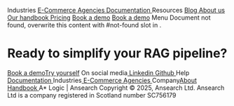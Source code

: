Industries 
[ E-Commerce ](http://localhost:3000/for/ecommerce)[ Agencies ](http://localhost:3000/for/agencies)
[ Documentation ](http://localhost:3000/doc/memoire)
 Resources 
[ Blog ](http://localhost:3000/blog)[ About us ](http://localhost:3000/company)[ Our handbook ](http://localhost:3000/company/handbook)
[Pricing](http://localhost:3000/pricing)
[Book a demo](https://cal.com/mael-abgrall)
[Book a demo](https://cal.com/mael-abgrall)
Menu
Document not found, overwrite this content with #not-found slot in <ContentDoc>.
# Ready to simplify your RAG pipeline?
[Book a demo](https://cal.com/mael-abgrall)[Try yourself](https://github.com/a-star-logic/memoire)
On social media[ Linkedin ](https://www.linkedin.com/company/a-star-logic)[ Github ](https://github.com/a-star-logic)
Help[ Documentation ](http://localhost:3000/doc/memoire)
Industries[ E-Commerce ](http://localhost:3000/for/ecommerce)[ Agencies ](http://localhost:3000/for/agencies)
Company[About](http://localhost:3000/company)[ Handbook ](http://localhost:3000/company/handbook)
A\* Logic | Ansearch
 Copyright © 2025, Ansearch Ltd. 
 Ansearch Ltd is a company registered in Scotland number SC756179